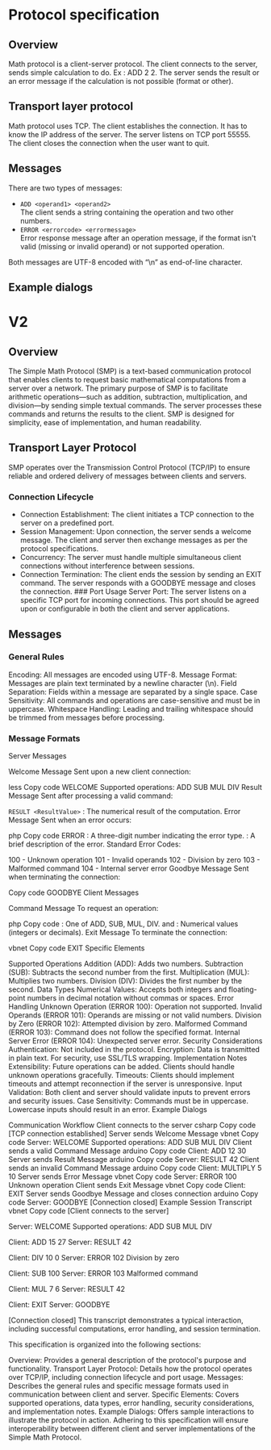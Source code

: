 # Protocol specification
## Overview
Math protocol is a client-server protocol. The client connects to the server, sends simple calculation to do. Ex : ADD 2 2. The server sends the result or an error message if the calculation is not possible (format or other).

## Transport layer protocol
Math protocol uses TCP. The client establishes the connection. It has to know the IP address of the server. The server listens on TCP port 55555.
The client closes the connection when the user want to quit.

## Messages
There are two types of messages:
- ```ADD <operand1> <operand2>``` <br>
The client sends a string containing the operation and two other numbers.
- ```ERROR <errorcode> <errormessage>``` <br>
Error response message after an operation message, if the format isn't valid (missing or invalid operand) or not supported operation.

Both messages are UTF-8 encoded with “\n” as end-of-line character.

## Example dialogs










# V2
## Overview

The Simple Math Protocol (SMP) is a text-based communication protocol that enables clients to request basic mathematical computations from a server over a network. The primary purpose of SMP is to facilitate arithmetic operations—such as addition, subtraction, multiplication, and division—by sending simple textual commands. The server processes these commands and returns the results to the client. SMP is designed for simplicity, ease of implementation, and human readability.

## Transport Layer Protocol

SMP operates over the Transmission Control Protocol (TCP/IP) to ensure reliable and ordered delivery of messages between clients and servers.

### Connection Lifecycle
- Connection Establishment: The client initiates a TCP connection to the server on a predefined port.
- Session Management: Upon connection, the server sends a welcome message. The client and server then exchange messages as per the protocol specifications.
- Concurrency: The server must handle multiple simultaneous client connections without interference between sessions.
- Connection Termination: The client ends the session by sending an EXIT command. The server responds with a GOODBYE message and closes the connection.
### Port Usage
Server Port: The server listens on a specific TCP port for incoming connections. This port should be agreed upon or configurable in both the client and server applications.
## Messages

### General Rules
Encoding: All messages are encoded using UTF-8.
Message Format: Messages are plain text terminated by a newline character (\n).
Field Separation: Fields within a message are separated by a single space.
Case Sensitivity: All commands and operations are case-sensitive and must be in uppercase.
Whitespace Handling: Leading and trailing whitespace should be trimmed from messages before processing.
### Message Formats
Server Messages

Welcome Message
Sent upon a new client connection:

less
Copy code
WELCOME Supported operations: ADD SUB MUL DIV
Result Message
Sent after processing a valid command:

```RESULT <ResultValue>```
<ResultValue>: The numerical result of the computation.
Error Message
Sent when an error occurs:

php
Copy code
ERROR <ErrorCode> <ErrorMessage>
<ErrorCode>: A three-digit number indicating the error type.
<ErrorMessage>: A brief description of the error.
Standard Error Codes:

100 - Unknown operation
101 - Invalid operands
102 - Division by zero
103 - Malformed command
104 - Internal server error
Goodbye Message
Sent when terminating the connection:

Copy code
GOODBYE
Client Messages

Command Message
To request an operation:

php
Copy code
<Operation> <Operand1> <Operand2>
<Operation>: One of ADD, SUB, MUL, DIV.
<Operand1> and <Operand2>: Numerical values (integers or decimals).
Exit Message
To terminate the connection:

vbnet
Copy code
EXIT
Specific Elements

Supported Operations
Addition (ADD): Adds two numbers.
Subtraction (SUB): Subtracts the second number from the first.
Multiplication (MUL): Multiplies two numbers.
Division (DIV): Divides the first number by the second.
Data Types
Numerical Values: Accepts both integers and floating-point numbers in decimal notation without commas or spaces.
Error Handling
Unknown Operation (ERROR 100): Operation not supported.
Invalid Operands (ERROR 101): Operands are missing or not valid numbers.
Division by Zero (ERROR 102): Attempted division by zero.
Malformed Command (ERROR 103): Command does not follow the specified format.
Internal Server Error (ERROR 104): Unexpected server error.
Security Considerations
Authentication: Not included in the protocol.
Encryption: Data is transmitted in plain text. For security, use SSL/TLS wrapping.
Implementation Notes
Extensibility: Future operations can be added. Clients should handle unknown operations gracefully.
Timeouts: Clients should implement timeouts and attempt reconnection if the server is unresponsive.
Input Validation: Both client and server should validate inputs to prevent errors and security issues.
Case Sensitivity: Commands must be in uppercase. Lowercase inputs should result in an error.
Example Dialogs

Communication Workflow
Client connects to the server
csharp
Copy code
[TCP connection established]
Server sends Welcome Message
vbnet
Copy code
Server: WELCOME Supported operations: ADD SUB MUL DIV
Client sends a valid Command Message
arduino
Copy code
Client: ADD 12 30
Server sends Result Message
arduino
Copy code
Server: RESULT 42
Client sends an invalid Command Message
arduino
Copy code
Client: MULTIPLY 5 10
Server sends Error Message
vbnet
Copy code
Server: ERROR 100 Unknown operation
Client sends Exit Message
vbnet
Copy code
Client: EXIT
Server sends Goodbye Message and closes connection
arduino
Copy code
Server: GOODBYE
[Connection closed]
Example Session Transcript
vbnet
Copy code
[Client connects to the server]

Server: WELCOME Supported operations: ADD SUB MUL DIV

Client: ADD 15 27
Server: RESULT 42

Client: DIV 10 0
Server: ERROR 102 Division by zero

Client: SUB 100
Server: ERROR 103 Malformed command

Client: MUL 7 6
Server: RESULT 42

Client: EXIT
Server: GOODBYE

[Connection closed]
This transcript demonstrates a typical interaction, including successful computations, error handling, and session termination.

This specification is organized into the following sections:

Overview: Provides a general description of the protocol's purpose and functionality.
Transport Layer Protocol: Details how the protocol operates over TCP/IP, including connection lifecycle and port usage.
Messages: Describes the general rules and specific message formats used in communication between client and server.
Specific Elements: Covers supported operations, data types, error handling, security considerations, and implementation notes.
Example Dialogs: Offers sample interactions to illustrate the protocol in action.
Adhering to this specification will ensure interoperability between different client and server implementations of the Simple Math Protocol.